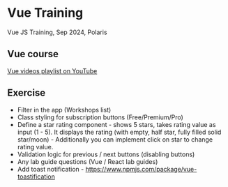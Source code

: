# Vue Training
Vue JS Training, Sep 2024, Polaris

## Vue course
[Vue videos playlist on YouTube](https://www.youtube.com/playlist?list=PLCk2SWeTHqQjbME3mOg8fOFjHgmj8rsXt)

## Exercise
- Filter in the app (Workshops list)
- Class styling for subscription buttons (Free/Premium/Pro)
- Define a star rating component - shows 5 stars, takes rating value as input (1 - 5). It displays the rating (with empty, half star, fully filled solid star/moon) - Additionally you can implement click on star to change rating value.
- Validation logic for previous / next buttons (disabling buttons)
- Any lab guide questions (Vue / React lab guides)
- Add toast notification - https://www.npmjs.com/package/vue-toastification